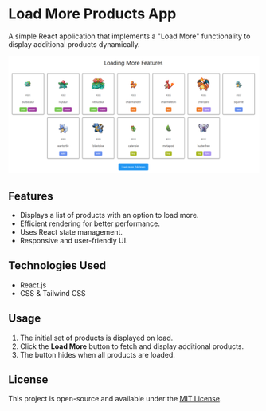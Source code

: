 # Load More Products App

A simple React application that implements a "Load More" functionality to display additional products dynamically.

![Load More Project Preview](./public/homepage.png)

## Features

- Displays a list of products with an option to load more.
- Efficient rendering for better performance.
- Uses React state management.
- Responsive and user-friendly UI.

## Technologies Used

- React.js
- CSS & Tailwind CSS

## Usage

1. The initial set of products is displayed on load.
2. Click the **Load More** button to fetch and display additional products.
3. The button hides when all products are loaded.

## License

This project is open-source and available under the [MIT License](LICENSE).

